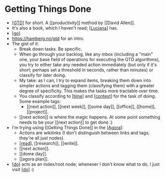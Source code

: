 # Getting Things Done

- [[GTD]] for short. A [[productivity]] method by [[David Allen]].
- It's also a book, which I haven't read; [[Luciana]] has.
- [[go]] 
- https://hamberg.no/gtd for an intro.
- The gist of it:
  - Break down tasks. Be specific.
  - When go through your backlog, like any inbox (including a "main" one, your base field of operations for executing the GTD algorithms), you try to either take any needed action immediately (but only if it's short; perhaps set a threshold in seconds, rather than minutes) or classify for later doing.
  - My take: as I can, I try to expand items, breaking them down into simpler actions and tagging them (classifying them) with a greater degree of specificity. This makes the tasks more tractable over time.
  - You classify according to [[time]] and [[context]] for the task of doing. Some example tags:
    - [[next action]], [[next week]], [[some day]], [[office]], [[home]], [[project]].
  - [[next action]] is where the magic happens. At some point something needs to be your [[next action]] to get done :)
- I'm trying using [[Getting Things Done]] in the [[Agora]]:
  - Actions are wikilinks (I don't distinguish between links and tags; they're all just nodes).
  - [[read]], [[research]], [[write]].
  - [[next action]].
  - [[dome day]].
  - [[agora plan]].
- [[do]] acts as an index/root node; whenever I don't know what to do, I just visit [[do]] :)



[//begin]: # "Autogenerated link references for markdown compatibility"
[gtd]: gtd "GTD"
[david-allen]: david-allen "David Allen"
[luciana]: luciana "Luciana"
[go]: go "Go"
[time]: time "Time"
[context]: context "Context"
[getting-things-done]: getting-things-done "Getting Things Done"
[agora]: agora "Agora"
[read]: read "Read"
[agora-plan]: agora-plan "Agora Plan"
[do]: do "Do"
[//end]: # "Autogenerated link references"